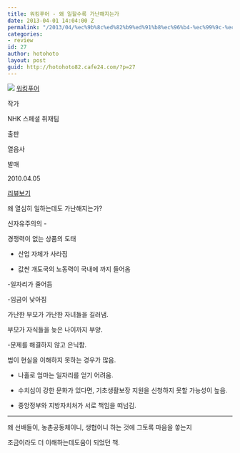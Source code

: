 ```yaml
---
title: 워킹푸어 - 왜 일할수록 가난해지는가
date: 2013-04-01 14:04:00 Z
permalink: "/2013/04/%ec%9b%8c%ed%82%b9%ed%91%b8%ec%96%b4-%ec%99%9c-%ec%9d%bc%ed%95%a0%ec%88%98%eb%a1%9d-%ea%b0%80%eb%82%9c%ed%95%b4%ec%a7%80%eb%8a%94%ea%b0%80/"
categories:
- review
id: 27
author: hotohoto
layout: post
guid: http://hotohoto82.cafe24.com/?p=27
---
```


![](http://bookthumb.phinf.naver.net/cover/062/561/06256137.jpg?type=w150&udate=20121115)
[워킹푸어](http://book.naver.com/bookdb/book_detail.php?bid=6256137)

작가

NHK 스페셜 취재팀

출판

열음사

발매

2010.04.05

[리뷰보기](http://book.naver.com/bookdb/review.nhn?bid=6256137)

왜 열심히 일하는데도 가난해지는가?

신자유주의의 -

경쟁력이 없는 상품의 도태

- 산업 자체가 사라짐

- 값싼 개도국의 노동력이 국내에 까지 들어옴

-일자리가 줄어듬

-임금이 낮아짐

가난한 부모가 가난한 자녀들을 길러냄.

부모가 자식들을 늦은 나이까지 부양.

-문제를 해결하지 않고 은닉함.

법이 현실을 이해하지 못하는 경우가 많음.

- 나홀로 엄마는 일자리를 얻기 어려움.

- 수치심이 강한 문화가 있다면, 기초생활보장 지원을 신청하지 못할 가능성이 높음.

- 중앙정부와 지방자치처가 서로 책임을 떠넘김.

--------------------

왜 선배들이, 농촌공동체이니, 생협이니 하는 것에 그토록 마음을 쏳는지

조금이라도 더 이해하는데도움이 되었던 책.
